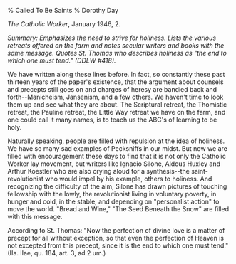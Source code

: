 % Called To Be Saints
% Dorothy Day

*The Catholic Worker*, January 1946, 2.

*Summary: Emphasizes the need to strive for holiness. Lists the various
retreats offered on the farm and notes secular writers and books with
the same message. Quotes St. Thomas who describes holiness as "the end
to which one must tend." (DDLW \#418).*

We have written along these lines before. In fact, so constantly these
past thirteen years of the paper's existence, that the argument about
counsels and precepts still goes on and charges of heresy are bandied
back and forth--Manicheism, Jansenism, and a few others. We haven't time
to look them up and see what they are about. The Scriptural retreat, the
Thomistic retreat, the Pauline retreat, the Little Way retreat we have
on the farm, and one could call it many names, is to teach us the ABC's
of learning to be holy.

Naturally speaking, people are filled with repulsion at the idea of
holiness. We have so many sad examples of Pecksniffs in our midst. But
now we are filled with encouragement these days to find that it is not
only the Catholic Worker lay movement, but writers like Ignacio Silone,
Aldous Huxley and Arthur Koestler who are also crying aloud for a
synthesis--the saint-revolutionist who would impel by his example,
others to holiness. And recognizing the difficulty of the aim, Silone
has drawn pictures of touching fellowship with the lowly, the
revolutionist living in voluntary poverty, in hunger and cold, in the
stable, and depending on "personalist action" to move the world. "Bread
and Wine," "The Seed Beneath the Snow" are filled with this message.

According to St. Thomas: "Now the perfection of divine love is a matter
of precept for all without exception, so that even the perfection of
Heaven is not excepted from this precept, since it is the end to which
one must tend." (IIa. IIae, qu. 184, art. 3, ad 2 um.)
